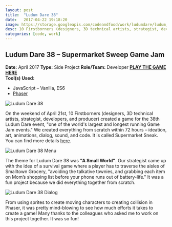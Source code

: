 ```yaml
---
layout: post
title:  "Ludum Dare 38"
date:   2017-04-22 19:18:20
image: https://storage.googleapis.com/codeandfood/work/ludumdare/ludum_dare_thumbnail.jpg
desc: 10 Firstborners (designers, 3D technical artists, strategist, developers, and producer) created a game within 72 hours.
categories: [code, work]
---
```


<div class="project-description">
	<h2>Ludum Dare 38 &ndash; Supermarket Sweep Game Jam</h2>
	<div class="desc">
		<span><strong>Date:</strong> April 2017</span>
		<span><strong>Type:</strong> Side Project</span>
		<span><strong>Role/Team:</strong> Developer</span>
		<span><strong><a href="http://ludum-dare-38.fborn.com/" target="_blank">PLAY THE GAME HERE</a></strong></span>
	</div>
	<div class="desc">
		<span><strong>Tool(s) Used:</strong></span>
		<ul>
			<li>JavaScript &ndash; Vanilla, ES6</li>
			<li>
				<a href="https://phaser.io/" target="_blank">Phaser</a>
			</li>
		</ul>
	</div>
</div>

<div class="project-image color--dark">
	<img src="https://storage.googleapis.com/codeandfood/work/ludumdare/ludum_dare.jpg" alt="Ludum Dare 38" />
</div>

<p>On the weekend of April 21st, 10 Firstborners (designers, 3D technical artists, strategist, developers, and producer) created a game for the 38th Ludum Dare event, "one of the world's largest and longest running Game Jam events." We created everything from scratch within 72 hours &ndash; ideation, art, animations, dialog, sound, and code. It is called Supermarket Sneak. You can find more details <a href="https://ldjam.com/events/ludum-dare/38/$16802" target="_blank">here</a>.</p>

<div class="project-image color--dark">
	<img src="https://storage.googleapis.com/codeandfood/work/ludumdare/ludum_dare_03.jpg" alt="Ludum Dare 38 Menu" />
</div>

<p>The theme for Ludum Dare 38 was <strong>"A Small World"</strong>. Our strategist came up with the idea of a survival game where a player has to traverse the aisles of Smalltown Grocery, "avoiding the talkative townies, and grabbing each item on Mom’s shopping list before your phone runs out of battery-life." It was a fun project because we did everything together from scratch.</p>

<div class="project-image color--dark">
	<img src="https://storage.googleapis.com/codeandfood/work/ludumdare/ludum_dare_02.jpg" alt="Ludum Dare 38 Dialog" />
</div>

<p>From using sprites to create moving characters to creating collision in Phaser, it was pretty mind-blowing to see how much efforts it takes to create a game! Many thanks to the colleagues who asked me to work on this project together. It was so fun!</p>